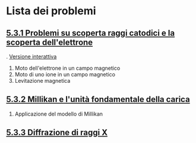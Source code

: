# Lista dei problemi

## [5.3.1 Problemi su scoperta raggi catodici e la scoperta dell'elettrone](https://github.com/massimobosetti/Physics-Problem/blob/master/5.3%20Crisi%20della%20fisica%20classica/5.3.1%20Problemi%20sulla%20crisi%20della%20fisica%20classica%20-%20Problemi%20su%20scoperta%20raggi%20catodici%20e%20la%20scoperta%20dell'elettrone.ipynb)

. [Versione interattiva](https://mybinder.org/v2/gh/massimobosetti/Physics-Problem/master?filepath=5.3%20Crisi%20della%20fisica%20classica/5.3.1%20Problemi%20sulla%20crisi%20della%20fisica%20classica%20-%20Problemi%20su%20scoperta%20raggi%20catodici%20e%20la%20scoperta%20dell%27elettrone.ipynb)

1. Moto dell'elettrone in un campo magnetico
1. Moto di uno ione in un campo magnetico
1. Levitazione magnetica

## [5.3.2 Millikan e l'unità fondamentale della carica](https://github.com/massimobosetti/Physics-Problem/blob/master/5.3%20Crisi%20della%20fisica%20classica/5.3.2%20L'epserimento%20di%20Millikan%20e%20l'unit%C3%A0%20fondamentale%20della%20carica.ipynb)

1. Applicazione del modello di Millikan

## [5.3.3 Diffrazione di raggi X](https://github.com/massimobosetti/Physics-Problem/blob/master/5.3%20Crisi%20della%20fisica%20classica/5.3.3%20Diffrazione%20di%20raggi%20X.ipynb)


